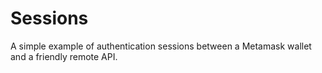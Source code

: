 # Sessions

A simple example of authentication sessions between a Metamask wallet and a friendly remote API.
